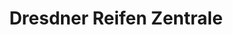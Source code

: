 ---
title: "Dresdner Reifen Zentrale"
url: /bischofswerda/dresdner-reifen-zentrale/
shop: Reifen
---